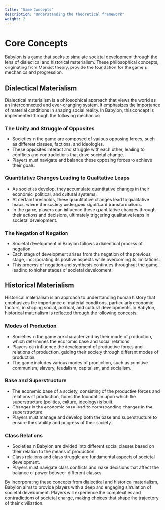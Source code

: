 ```yaml
---
title: "Game Concepts"
description: "Understanding the theoretical framework"
weight: 2
---
```


# Core Concepts

Babylon is a game that seeks to simulate societal development through the lens of dialectical and historical materialism. These philosophical concepts, originating from Marxist theory, provide the foundation for the game's mechanics and progression.

## Dialectical Materialism

Dialectical materialism is a philosophical approach that views the world as an interconnected and ever-changing system. It emphasizes the importance of material conditions in shaping social reality. In Babylon, this concept is implemented through the following mechanics:

### The Unity and Struggle of Opposites
- Societies in the game are composed of various opposing forces, such as different classes, factions, and ideologies.
- These opposites interact and struggle with each other, leading to conflicts and contradictions that drive societal change.
- Players must navigate and balance these opposing forces to achieve their goals.

### Quantitative Changes Leading to Qualitative Leaps
- As societies develop, they accumulate quantitative changes in their economic, political, and cultural systems.
- At certain thresholds, these quantitative changes lead to qualitative leaps, where the society undergoes significant transformations.
- In the game, players can influence these quantitative changes through their actions and decisions, ultimately triggering qualitative leaps in societal development.

### The Negation of Negation
- Societal development in Babylon follows a dialectical process of negation.
- Each stage of development arises from the negation of the previous stage, incorporating its positive aspects while overcoming its limitations.
- This process of negation and synthesis continues throughout the game, leading to higher stages of societal development.

## Historical Materialism

Historical materialism is an approach to understanding human history that emphasizes the importance of material conditions, particularly economic factors, in shaping social, political, and cultural developments. In Babylon, historical materialism is reflected through the following concepts:

### Modes of Production
- Societies in the game are characterized by their mode of production, which determines the economic base and social relations.
- Players can influence the development of productive forces and relations of production, guiding their society through different modes of production.
- The game includes various modes of production, such as primitive communism, slavery, feudalism, capitalism, and socialism.

### Base and Superstructure
- The economic base of a society, consisting of the productive forces and relations of production, forms the foundation upon which the superstructure (politics, culture, ideology) is built.
- Changes in the economic base lead to corresponding changes in the superstructure.
- Players must manage and develop both the base and superstructure to ensure the stability and progress of their society.

### Class Relations
- Societies in Babylon are divided into different social classes based on their relation to the means of production.
- Class relations and class struggle are fundamental aspects of societal development.
- Players must navigate class conflicts and make decisions that affect the balance of power between different classes.

By incorporating these concepts from dialectical and historical materialism, Babylon aims to provide players with a deep and engaging simulation of societal development. Players will experience the complexities and contradictions of societal change, making choices that shape the trajectory of their civilization.